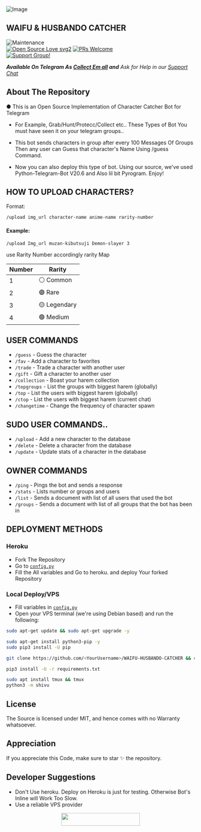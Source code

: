 ![Image](https://graph.org/file/9901c2070cea11d1aa194.jpg)

## WAIFU & HUSBANDO CATCHER 


![Maintenance](https://img.shields.io/badge/Maintained%3F-yes-green.svg)<br> [![Open Source Love svg2](https://badges.frapsoft.com/os/v2/open-source.svg?v=103)](https://github.com/ellerbrock/open-source-badges/) [![PRs Welcome](https://img.shields.io/badge/PRs-welcome-brightgreen.svg?style=flat-square)](https://makeapullrequest.com)<br>
[![Support Group!](https://img.shields.io/badge/Join%20Group-↗-green)](https://t.me/collect_em_support)


_**Available On Telegram As 
[Collect Em all](https://t.me/Collect_em_AllBot) and**_
_Ask for Help in our [Support Chat](https://t.me/Collect_em_support)_

## About The Repository
● This is an Open Source Implementation of Character Catcher Bot for Telegram
- For Example, Grab/Hunt/Protecc/Collect etc.. These Types of Bot You must have seen it on your telegram groups..
- This bot sends characters in group after every 100 Messages Of Groups Then any user can Guess that character's Name Using /guess Command.

- Now you can also deploy this type of bot. Using our source, we've used Python-Telegram-Bot V20.6 and Also lil bit Pyrogram. Enjoy!

## HOW TO UPLOAD CHARACTERS?

Format: 
```
/upload img_url character-name anime-name rarity-number
```
#### Example: 
```
/upload Img_url muzan-kibutsuji Demon-slayer 3
```



use Rarity Number accordingly rarity Map

| Number | Rarity     |
| ------ | -----------|
| 1 | ⚪️ Common   |
| 2 | 🟣 Rare     |
| 3 | 🟡 Legendary|
| 4 | 🟢 Medium   |


## USER COMMANDS
- `/guess` - Guess the character
- `/fav` - Add a character to favorites
- `/trade` - Trade a character with another user
- `/gift` - Gift a character to another user
- `/collection` - Boast your harem collection
- `/topgroups` - List the groups with biggest harem (globally)
- `/top` - List the users with biggest harem (globally)
- `/ctop` - List the users with biggest harem (current chat)
- `/changetime` - Change the frequency of character spawn
  
## SUDO USER COMMANDS..
- `/upload` - Add a new character to the database 
- `/delete` - Delete a character from the database 
- `/update` - Update stats of a character in the database 

## OWNER COMMANDS
- `/ping` - Pings the bot and sends a response
- `/stats` - Lists number or groups and users
- `/list` - Sends a document with list of all users that used the bot
- `/groups` - Sends a document with list of all groups that the bot has been in

## DEPLOYMENT METHODS

### Heroku
- Fork The Repository
- Go to [`config.py`](./shivu/config.py)
- Fill the All variables and Go to heroku. and deploy Your forked Repository

### Local Deploy/VPS
- Fill variables in [`config.py`](./shivu/config.py) 
- Open your VPS terminal (we're using Debian based) and run the following:
```bash
sudo apt-get update && sudo apt-get upgrade -y           

sudo apt-get install python3-pip -y          
sudo pip3 install -U pip

git clone https://github.com/<YourUsername>/WAIFU-HUSBANDO-CATCHER && cd WAIFU-HUSBANDO-CATCHER

pip3 install -U -r requirements.txt          

sudo apt install tmux && tmux          
python3 -m shivu
```       
 
## License
The Source is licensed under MIT, and hence comes with no Warranty whatsoever.

## Appreciation
If you appreciate this Code, make sure to star ✨ the repository.

## Developer Suggestions 
- Don't Use heroku. Deploy on Heroku is just for testing. Otherwise Bot's Inline will Work Too Slow.
- Use a reliable VPS provider


<p align="center"><a href="https://dashboard.heroku.com/new?template=https://github.com/ashui501/WAIFU-HUSBANDO-CATCHER"> <img 
src="https://img.shields.io/badge/Deploy%20To%20Heroku-red?style=flat&logo=heroku" width="210" height="34.45" /></a></p>
